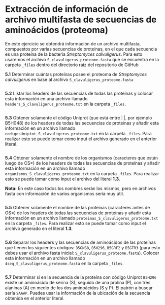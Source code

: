 # Extracción de información de archivo multifasta de secuencias de aminoácidos (proteoma)   
   
   
En este ejercicio se obtendrá información de un archivo multifasta, compuestos por varias secuencias de proteínas, en el que cada secuencia es una proteína de la bacteria *Streptomyces calvuligerus*. Para esto usaremos el archivo `S_clavuligerus_proteome.fasta` que se encuentra en la carpeta `_files` dentro del directorio raíz del repositorio de GitHub   
   
   
**5.1** Determinar cuántas proteínas posee el proteoma de *Streptomyces calvuligerus* en base al archivo `S_clavuligerus_proteome.fasta`

```bash

```

**5.2** Listar los headers de las secuencias de todas las proteínas y colocar esta información en una archivo llamado `headers_S_clavuligerus_proteome.txt` en la carpeta `_files`. 

```bash

```

**5.3** Obtener solamente el código Uniprot (que está entre | |, por ejemplo B5H048) de los headers de todas las secuencias de proteínas y añadir esta información en un archivo llamado `codigosUniptot_S_clavuligerus_proteome.txt` en la carpeta `_files`. Para realizar esto se puede tomar como input el archivo generado en el anterior literal.

```bash

```

**5.4** Obtener solamente el nombre de los organismos (caracteres que están luego de OS=) de los headers de todas las secuencias de proteínas y añadir esta información en un archivo llamado `organismos_S_clavuligerus_proteome.txt` en la carpeta `_files`. Para realizar esto se puede tomar como input el archivo del literal **1.3**.

**Nota:** En este caso todos los nombres serán los mismos, pero en archivos fasta con información de varios organismos sería muy útil.

```bash

```

**5.5** Obtener solamente el nombre de las proteínas (caracteres antes de OS=) de los headers de todas las secuencias de proteínas y añadir esta información en un archivo llamado `proteinas_S_clavuligerus_proteome.txt` en la carpeta `_files`. Para realizar esto se puede tomar como input el archivo generado en el literal **1.3**.

```bash

```

**5.6** Separar los headers y las secuencias de aminoácidos de las proteínas que tienen los siguientes códigos: `B5GNS8`, `B5H296`, `B5GRF2` y `B5GTR3` (para esto debes usar el archivo fasta inicial: `S_clavuligerus_proteome.fasta`). Colocar esta información en un archivo llamado `4seq_S_clavuligerus_proteome.fasta` en la carpeta `_files`.

```bash

```

**5.7** Determinar si en la secuencia de la proteína con código Uniprot `B5H296` existe un aminoácido de serina (S), seguido de una prolina (P), con tres alaninas (A) en medio de los dos aminoácidos (S y P). El patrón a buscar sería `SAAAP`. Puedes usar la información de la ubicación de la secuencia obtenida en el anterior literal. 

```bash

```